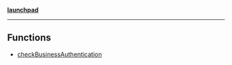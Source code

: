 [**launchpad**](index.md)

***

## Functions

- [checkBusinessAuthentication](lib.globalActions.Function.checkBusinessAuthentication.md)
